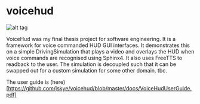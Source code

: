 # voicehud

![alt tag](https://raw.github.com/jskye/voicehud/master/assets/Interface/images/voicehud.png)


VoiceHud was my final thesis project for software engineering.
It is a framework for voice commanded HUD GUI interfaces.
It demonstrates this on a simple DrivingSimulation that plays a video and overlays the HUD when voice commands are recognised using Sphinx4. It also uses FreeTTS to readback to the user.
The simulation is decoupled such that it can be swapped out for a custom simulation for some other domain.
tbc.

The user guide is (here)[https://github.com/jskye/voicehud/blob/master/docs/VoiceHudUserGuide.pdf] 
